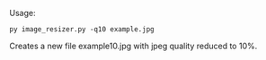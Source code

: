 Usage:

`py image_resizer.py -q10 example.jpg`

Creates a new file example10.jpg with jpeg quality reduced to 10%.
